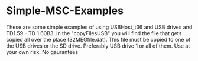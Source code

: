 # Simple-MSC-Examples

These are some simple examples of using USBHost_t36 and USB drives and TD1.59 - TD 1.60B3.
In the "copyFilesUSB" you will find the file that gets copied all over the place (32MEGfile.dat).
This file must be copied to one of the USB drives or the SD drive. Preferably USB drive 1 or all of them.
Use at your own risk. No gaurantees
